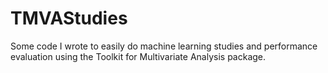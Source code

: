 TMVAStudies
===========

Some code I wrote to easily do machine learning studies and performance evaluation using the Toolkit for Multivariate Analysis package.


